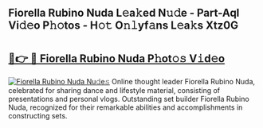 ## Fiorella Rubino Nuda L𝚎a𝚔ed N𝚞𝚍e - Part-AqI Vi𝚍𝚎o P𝚑𝚘tos - H𝚘𝚝 O𝚗𝚕yf𝚊ns L𝚎a𝚔s Xtz0G

# <h2><a href="http://kfagbs.oniu.top/?m=Fiorella+Rubino+Nuda">🔗👉 🔴 Fiorella Rubino Nuda P𝚑ot𝚘𝚜 V𝚒d𝚎o</a></h2>

[![Fiorella Rubino Nuda Nu𝚍e𝚜](https://i.imgur.com/0qMVB7G.gif)](http://kfagbs.oniu.top/?m=Fiorella+Rubino+Nuda)
Online thought leader Fiorella Rubino Nuda, celebrated for sharing dance and lifestyle material, consisting of presentations and personal vlogs. Outstanding set builder Fiorella Rubino Nuda, recognized for their remarkable abilities and accomplishments in constructing sets.  
